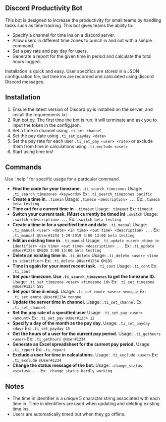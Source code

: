 
## Discord Productivity Bot
This bot is designed to increase the productivity for small teams by handling tasks such as time tracking. This bot gives teams the ability to:

 - Specify a channel for time ins on a discord server.
 - Allow users in different time zones to punch in and out with a simple command.
 - Set a pay rate and pay day for users.
 - Generate a report for the given time in period and calculate the total hours logged.

Installation is quick and easy. User specifics are stored in a JSON configuration file, but time ins are recorded and calculated using discord Discord messages.

## Installation

 1. Ensure the latest version of Discord.py is installed on the server, and install the requirements.txt.
 2. Run bot.py. The first time the bot is run, it will terminate and ask you to input the token in the config.json.
 3. Set a time in channel using `.ti_set_channel`
 4. Set the pay date using `.ti_set_payday <date>`
 5. Set the pay rate for each user `.ti_set_pay <user> <rate>` or exclude them from time in calculations using `.ti_exclude <user>`
 6. Start using time ins!

## Commands
Use '.help <command>' for specific usage for a particular command. 
- **Find the code for your timezone.**
`.ti_search_timezones` 
Usage: `.ti_search_timezones <keywords>` 
Ex: `.ti_search_timezones pacific`
- **Create a time in.**
`.timein`
Usage: `.timein <description> ...`
Ex: `.timein beta testing`
- **Time out for a current time in.**
`.timeout`
Usage: `.timeout`
Ex: `timeout`
- **Switch your current task. (Must currently be timed in)**
`.switch`
Usage: `.switch <description> ...`
Ex: `.switch beta testing`
- **Create a time in for a specified time and date.**
`.ti_manual`
Usage: `.ti_manual <user> <date> <in time> <out time> <description> ...`
Ex: `.ti_manual @User#1234 1-29-2019 4:00 13:00 beta testing`
- **Edit an existing time in.**
`.ti_manual`
Usage: `.ti_update <user> <time in identifier> <in time> <out time> <description> ...`
Ex: `.ti_update @User#1234 QMiDS 3:00 13:00 beta testing`
- **Delete an existing time in.**
`.ti_delete`
Usage: `.ti_delete <user> <time in identifier>`
Ex: `.ti_delete @User#1234 QMiDS`
- **Time in again for your most recent task.**
`.ti_cont`
Usage: `.ti_cont`
Ex: `.ti_cont`
- **Set your timezone. Use `.ti_search_timezones` to get the timezone ID.**
Usage: `.ti_set_timezone <user> <timezone id>`
Ex: `.ti_set_timezone @User#1234 585`
- **Set your time in emoji.**
Usage: `.ti_set_emote <user> <emoji>`
Ex: `.ti_set_emote @User#1234 tongue`
- **Update the server time in channel.**
Usage: `.ti_set_channel`
Ex: `.ti_set_channel`
- **Set the pay rate of a specified user**
Usage: `.ti_set_pay <user> <amount>`
Ex: `.ti_set_pay @User#1234 12`
- **Specify a day of the month as the pay day.**
Usage: `.ti_set_payday <day>`
Ex: `.ti_set_payday 15`
- **Get the hours of a user for the current pay period.**
Usage: `.ti_gethours <user>`
Ex: `.ti_gethours @User#1234`
- **Generate an Excel spreadsheet for the current pay period.**
Usage: `.ti_report`
Ex: `.ti_report`
- **Exclude a user for time in calculations.**
Usage: `.ti_exclude <user>`
Ex: `.ti_exclude @User#1234`
- **Change the status message of the bot.**
Usage: `.change_status <status> ...`
Ex: `.change_status hardly working`

## Notes
- The time in identifier is a unique 5 character string associated with each time in. Time in identifiers are used when updating and deleting existing time ins.
- Users are automatically timed out when they go offline.
